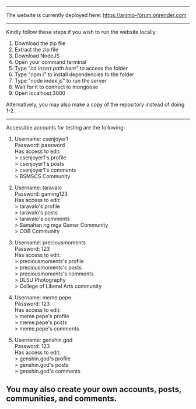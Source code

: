 --------------------------------------------------------------------------------------

The website is currently deployed here:
https://animo-forum.onrender.com

--------------------------------------------------------------------------------------
Kindly follow these steps if you wish to run the website locally:

1. Download the zip file
2. Extract the zip file
3. Download NodeJS
4. Open your command terminal
5. Type "cd *insert path here*" to access the folder
6. Type "npm i" to install dependencies to the folder
7. Type "node index.js" to run the server
8. Wait for it to connect to mongoose
9. Open localhost:3000

Alternatively, you may also make a copy of the repository instead of doing 1-2.

--------------------------------------------------------------------------------------

Accessible accounts for testing are the following:

1.  Username: csenjoyer1  
    Password: password  
        Has access to edit:  
        > csenjoyer1's profile  
        > csenjoyer1's posts  
        > csenjoyer1's comments  
        > BSMSCS Community  

2.  Username: taravalo  
    Password: gaming123  
        Has access to edit:  
        > taravalo's profile  
        > taravalo's posts  
        > taravalo's comments  
        > Samahan ng mga Gamer Community  
        > COB Community  

3.  Username: preciousmoments  
    Password: 123  
        Has access to edit:  
        > preciousmoments's profile  
        > preciousmoments's posts  
        > preciousmoments's comments  
        > DLSU Photography  
        > College of Liberal Arts community  

4.  Username: meme.pepe  
    Password: 123  
        Has access to edit:  
        > meme.pepe's profile  
        > meme.pepe's posts  
        > meme.pepe's comments  

4.  Username: genshin.god  
    Password: 123  
        Has access to edit:  
        > genshin.god's profile  
        > genshin.god's posts  
        > genshin.god's comments  

You may also create your own accounts, posts, communities, and comments.  
--------------------------------------------------------------------------------------
